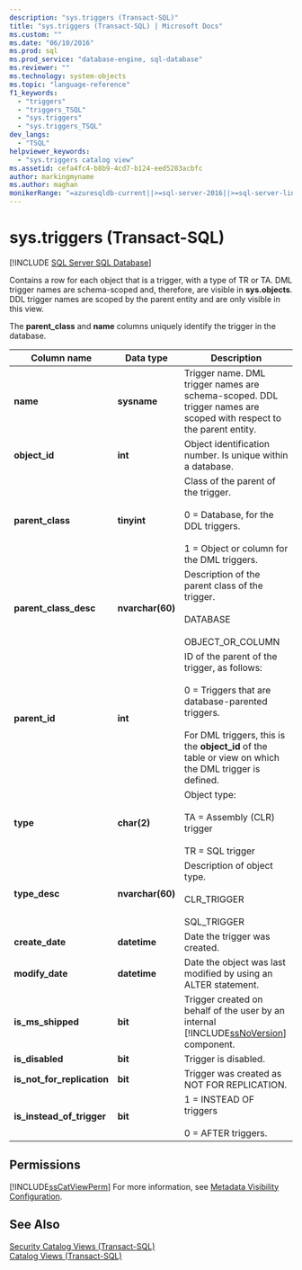 ```yaml
---
description: "sys.triggers (Transact-SQL)"
title: "sys.triggers (Transact-SQL) | Microsoft Docs"
ms.custom: ""
ms.date: "06/10/2016"
ms.prod: sql
ms.prod_service: "database-engine, sql-database"
ms.reviewer: ""
ms.technology: system-objects
ms.topic: "language-reference"
f1_keywords: 
  - "triggers"
  - "triggers_TSQL"
  - "sys.triggers"
  - "sys.triggers_TSQL"
dev_langs: 
  - "TSQL"
helpviewer_keywords: 
  - "sys.triggers catalog view"
ms.assetid: cefa4fc4-b8b9-4cd7-b124-eed5283acbfc
author: markingmyname
ms.author: maghan
monikerRange: "=azuresqldb-current||>=sql-server-2016||>=sql-server-linux-2017||=azuresqldb-mi-current"
---
```

# sys.triggers (Transact-SQL)
[!INCLUDE [SQL Server SQL Database](../../includes/applies-to-version/sql-asdb.md)]

  Contains a row for each object that is a trigger, with a type of TR or TA. DML trigger names are schema-scoped and, therefore, are visible in **sys.objects**. DDL trigger names are scoped by the parent entity and are only visible in this view.  
  
 The **parent_class** and **name** columns uniquely identify the trigger in the database.  
  
|Column name|Data type|Description|  
|-----------------|---------------|-----------------|  
|**name**|**sysname**|Trigger name. DML trigger names are schema-scoped. DDL trigger names are scoped with respect to the parent entity.|  
|**object_id**|**int**|Object identification number. Is unique within a database.|  
|**parent_class**|**tinyint**|Class of the parent of the trigger.<br /><br /> 0 = Database, for the DDL triggers.<br /><br /> 1 = Object or column for the DML triggers.|  
|**parent_class_desc**|**nvarchar(60)**|Description of the parent class of the trigger.<br /><br /> DATABASE<br /><br /> OBJECT_OR_COLUMN|  
|**parent_id**|**int**|ID of the parent of the trigger, as follows:<br /><br /> 0 = Triggers that are database-parented triggers.<br /><br /> For DML triggers, this is the **object_id** of the table or view on which the DML trigger is defined.|  
|**type**|**char(2)**|Object type:<br /><br /> TA = Assembly (CLR) trigger<br /><br /> TR = SQL trigger|  
|**type_desc**|**nvarchar(60)**|Description of object type.<br /><br /> CLR_TRIGGER<br /><br /> SQL_TRIGGER|  
|**create_date**|**datetime**|Date the trigger was created.|  
|**modify_date**|**datetime**|Date the object was last modified by using an ALTER statement.|  
|**is_ms_shipped**|**bit**|Trigger created on behalf of the user by an internal [!INCLUDE[ssNoVersion](../../includes/ssnoversion-md.md)] component.|  
|**is_disabled**|**bit**|Trigger is disabled.|  
|**is_not_for_replication**|**bit**|Trigger was created as NOT FOR REPLICATION.|  
|**is_instead_of_trigger**|**bit**|1 = INSTEAD OF triggers<br /><br /> 0 = AFTER triggers.|  
  
## Permissions  
 [!INCLUDE[ssCatViewPerm](../../includes/sscatviewperm-md.md)] For more information, see [Metadata Visibility Configuration](../../relational-databases/security/metadata-visibility-configuration.md).  
  
## See Also  
 [Security Catalog Views &#40;Transact-SQL&#41;](../../relational-databases/system-catalog-views/security-catalog-views-transact-sql.md)   
 [Catalog Views &#40;Transact-SQL&#41;](../../relational-databases/system-catalog-views/catalog-views-transact-sql.md)  
  
  

